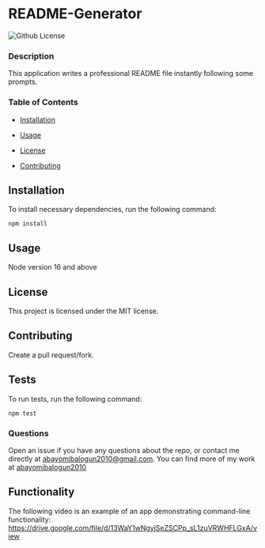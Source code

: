 # README-Generator
  ![Github License](https://img.shields.io/badge/license-MIT-blue.svg)

  ### Description
  This application writes a professional README file instantly following some prompts.

  ### Table of Contents

  * [Installation](#installation)

  * [Usage](#usage)


  * [License](#license)


  * [Contributing](#contributing)

  ## Installation

  To install necessary dependencies, run the following command:
  ```
  npm install
  ```

  
  
  ## Usage
  Node version 16 and above

  
  
  ## License
  This project is licensed under the MIT license.

  
  
  ## Contributing

  Create a pull request/fork.

  
  
  ## Tests

  To run tests, run the following command:

  ```
  npm test
  ```

  
  
  ### Questions
  Open an issue if you have any questions about the repo, or contact me directly at abayomibalogun2010@gmail.com. You can find more of my work at [abayomibalogun2010](https://github.com/abayomibalogun2010) 


  ## Functionality
  The following video is an example of an app demonstrating command-line functionality: https://drive.google.com/file/d/13WaY1wNgyjSeZSCPp_sL1zuVRWHFLGxA/view